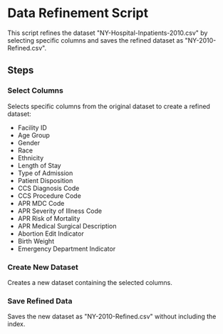 # Data Refinement Script

This script refines the dataset "NY-Hospital-Inpatients-2010.csv" by selecting specific columns and saves the refined dataset as "NY-2010-Refined.csv".


## Steps


### Select Columns
Selects specific columns from the original dataset to create a refined dataset:
- Facility ID
- Age Group
- Gender
- Race
- Ethnicity
- Length of Stay
- Type of Admission
- Patient Disposition
- CCS Diagnosis Code
- CCS Procedure Code
- APR MDC Code
- APR Severity of Illness Code
- APR Risk of Mortality
- APR Medical Surgical Description
- Abortion Edit Indicator
- Birth Weight
- Emergency Department Indicator

### Create New Dataset
Creates a new dataset containing the selected columns.

### Save Refined Data
Saves the new dataset as "NY-2010-Refined.csv" without including the index.
